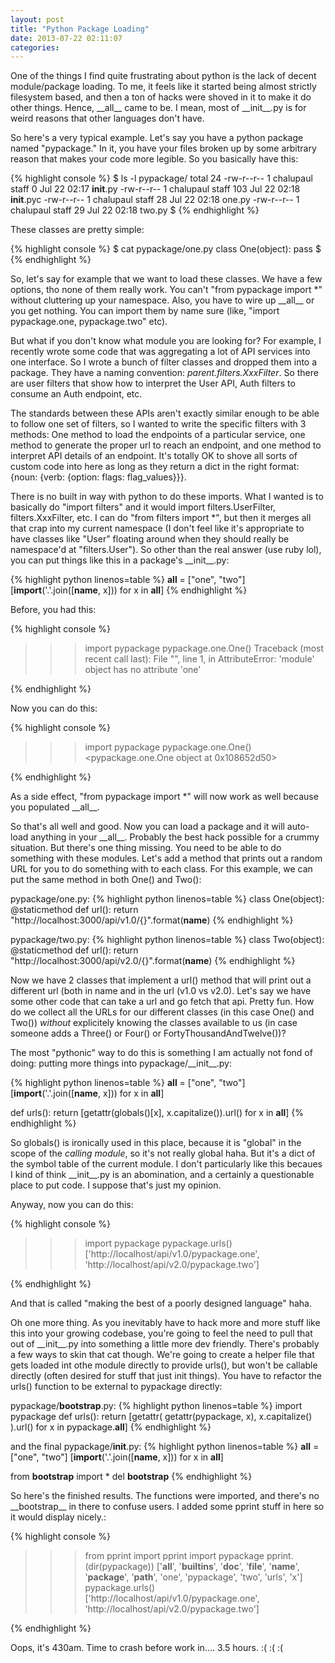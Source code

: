 ```yaml
---
layout: post
title: "Python Package Loading"
date: 2013-07-22 02:11:07
categories: 
---
```


One of the things I find quite frustrating about python is the lack of decent module/package loading. To me, it feels like it started being almost strictly filesystem based, and then a ton of hacks were shoved in it to make it do other things. Hence, \_\_all\_\_ came to be. I mean, most of \_\_init\_\_.py is for weird reasons that other languages don't have.

So here's a very typical example. Let's say you have a python package named "pypackage." In it, you have your files broken up by some arbitrary reason that makes your code more legible. So you basically have this:

{% highlight console %}
$ ls -l pypackage/
total 24
-rw-r--r--  1 chalupaul  staff    0 Jul 22 02:17 __init__.py
-rw-r--r--  1 chalupaul  staff  103 Jul 22 02:18 __init__.pyc
-rw-r--r--  1 chalupaul  staff   28 Jul 22 02:18 one.py
-rw-r--r--  1 chalupaul  staff   29 Jul 22 02:18 two.py
$
{% endhighlight %}

These classes are pretty simple:

{% highlight console %}
$ cat pypackage/one.py
class One(object):
    pass
$
{% endhighlight %}

So, let's say for example that we want to load these classes. We have a few options, tho none of them really work. You can't "from pypackage import \*" without cluttering up your namespace. Also, you have to wire up \_\_all\_\_ or you get nothing. You can import them by name sure (like, "import pypackage.one, pypackage.two" etc). 

But what if you don't know what module you are looking for? For example, I recently wrote some code that was aggregating a lot of API services into one interface. So I wrote a bunch of filter classes and dropped them into a package. They have a naming convention: _parent.filters.XxxFilter_. So there are user filters that show how to interpret the User API, Auth filters to consume an Auth endpoint, etc. 

The standards between these APIs aren't exactly similar enough to be able to follow one set of filters, so I wanted to write the specific filters with 3 methods: One method to load the endpoints of a particular service, one method to generate the proper url to reach an endpoint, and one method to interpret API details of an endpoint. It's totally OK to shove all sorts of custom code into here as long as they return a dict in the right format: {noun: {verb: {option: flags: flag_values}}}.

There is no built in way with python to do these imports. What I wanted is to basically do "import filters" and it would import filters.UserFilter, filters.XxxFilter, etc. I can do "from filters import \*", but then it merges all that crap into my current namespace (I don't feel like it's appropriate to have classes like "User" floating around when they should really be namespace'd at "filters.User"). So other than the real answer (use ruby lol), you can put things like this in a package's \_\_init\_\_.py:

{% highlight python linenos=table %}
__all__ = ["one", "two"]
[__import__('.'.join([__name__, x])) for x in __all__]
{% endhighlight %}

Before, you had this:

{% highlight console %}
>>> import pypackage
>>> pypackage.one.One()
Traceback (most recent call last):
  File "<stdin>", line 1, in <module>
AttributeError: 'module' object has no attribute 'one'
>>>
{% endhighlight %}

Now you can do this:

{% highlight console %}
>>> import pypackage
>>> pypackage.one.One()
<pypackage.one.One object at 0x108652d50>
>>>
{% endhighlight %}

As a side effect, "from pypackage import \*" will now work as well because you populated \_\_all\_\_.

So that's all well and good. Now you can load a package and it will auto-load anything in your \_\_all\_\_. Probably the best hack possible for a crummy situation. But there's one thing missing. You need to be able to do something with these modules. Let's add a method that prints out a random URL for you to do something with to each class. For this example, we can put the same method in both One() and Two():

pypackage/one.py:
{% highlight python linenos=table %}
class One(object):
    @staticmethod
    def url():
        return "http://localhost:3000/api/v1.0/{}".format(__name__)
{% endhighlight %}

pypackage/two.py:
{% highlight python linenos=table %}
class Two(object):
    @staticmethod
    def url():
        return "http://localhost:3000/api/v2.0/{}".format(__name__)
{% endhighlight %}

Now we have 2 classes that implement a url() method that will print out a different url (both in name and in the url (v1.0 vs v2.0). Let's say we have some other code that can take a url and go fetch that api. Pretty fun. How do we collect all the URLs for our different classes (in this case One() and Two()) _without_ explicitely knowing the classes available to us (in case someone adds a Three() or Four() or FortyThousandAndTwelve())?

The most "pythonic" way to do this is something I am actually not fond of doing: putting more things into pypackage/\_\_init\_\_.py:

{% highlight python linenos=table %}
__all__ = ["one", "two"]
[__import__('.'.join([__name__, x])) for x in __all__]

def urls():
    return [getattr(globals()[x], x.capitalize()).url()
            for x in __all__]
{% endhighlight %}

So globals() is ironically used in this place, because it is "global" in the scope of the _calling module_, so it's not really global haha. But it's a dict of the symbol table of the current module. I don't particularly like this becaues I kind of think \_\_init\_\_.py is an abomination, and a certainly a questionable place to put code. I suppose that's just my opinion.

Anyway, now you can do this:

{% highlight console %}
>>> import pypackage
>>> pypackage.urls()
['http://localhost/api/v1.0/pypackage.one', 'http://localhost/api/v2.0/pypackage.two']
>>>
{% endhighlight %}

And that is called "making the best of a poorly designed language" haha.

Oh one more thing. As you inevitably have to hack more and more stuff like this into your growing codebase, you're going to feel the need to pull that out of \_\_init\_\_.py into something a little more dev friendly. There's probably a few ways to skin that cat though. We're going to create a helper file that gets loaded int othe module directly to provide urls(), but won't be callable directly (often desired for stuff that just init things). You have to refactor the urls() function to be external to pypackage directly:

pypackage/__bootstrap__.py:
{% highlight python linenos=table %}
import pypackage
def urls():
    return [getattr(
                getattr(pypackage, x),
                x.capitalize()
            ).url()
            for x in pypackage.__all__]
{% endhighlight %}

and the final pypackage/__init__.py:
{% highlight python linenos=table %}
__all__ = ["one", "two"]
[__import__('.'.join([__name__, x])) for x in __all__]

from __bootstrap__ import *
del __bootstrap__
{% endhighlight %}

So here's the finished results. The functions were imported, and there's no \_\_bootstrap\_\_ in there to confuse users. I added some pprint stuff in here so it would display nicely.:

{% highlight console %}
>>> from pprint import pprint
>>> import pypackage
>>> pprint.(dir(pypackage))
['__all__',
 '__builtins__',
 '__doc__',
 '__file__',
 '__name__',
 '__package__',
 '__path__',
 'one',
 'pypackage',
 'two',
 'urls',
 'x']
>>> pypackage.urls()
['http://localhost/api/v1.0/pypackage.one', 'http://localhost/api/v2.0/pypackage.two']
>>>
{% endhighlight %}

Oops, it's 430am. Time to crash before work in.... 3.5 hours. :( :( :(